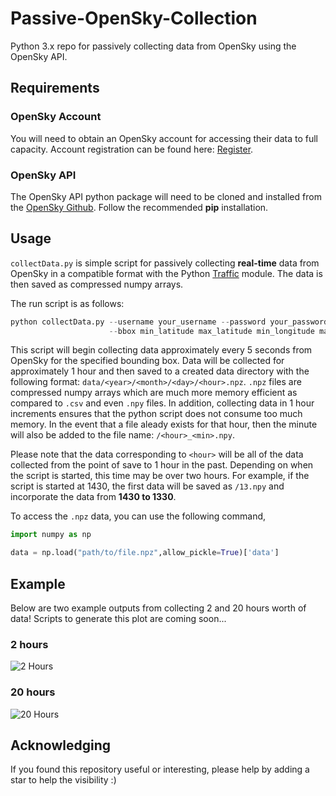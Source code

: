 # Passive-OpenSky-Collection

Python 3.x repo for passively collecting data from OpenSky using the OpenSky API.

## Requirements

### OpenSky Account

You will need to obtain an OpenSky account for accessing their data to full capacity. Account registration can be found here: [Register](https://opensky-network.org/index.php?option=com_users&view=registration).

### OpenSky API

The OpenSky API python package will need to be cloned and installed from the [OpenSky Github](https://github.com/openskynetwork/opensky-api). Follow the recommended **pip** installation.

## Usage

`collectData.py` is simple script for passively collecting **real-time** data from OpenSky in a compatible format with the Python [Traffic](https://github.com/xoolive/traffic) module. The data is then saved as compressed numpy arrays.

The run script is as follows:
```python
python collectData.py --username your_username --password your_password
                      --bbox min_latitude max_latitude min_longitude max_longitude

```

This script will begin collecting data approximately every 5 seconds from OpenSky for the specified bounding box. Data will be collected for approximately 1 hour and then saved to a created data directory with the following format: `data/<year>/<month>/<day>/<hour>.npz`. `.npz` files are compressed numpy arrays which are much more memory efficient as compared to `.csv` and even `.npy` files. In addition, collecting data in 1 hour increments ensures that the python script does not consume too much memory. In the event that a file aleady exists for that hour, then the minute will also be added to the file name: `/<hour>_<min>.npy`.

Please note that the data corresponding to `<hour>` will be all of the data collected from the point of save to 1 hour in the past. Depending on when the script is started, this time may be over two hours. For example, if the script is started at 1430, the first data will be saved as `/13.npy` and incorporate the data from **1430 to 1330**.

To access the `.npz` data, you can use the following command,

```python
import numpy as np

data = np.load("path/to/file.npz",allow_pickle=True)['data']
```
## Example

Below are two example outputs from collecting 2 and 20 hours worth of data! Scripts to generate this plot are coming soon...

### 2 hours
![2 Hours](figures/2Hours.png)

### 20 hours
![20 Hours](figures/20Hours.png)

## Acknowledging

If you found this repository useful or interesting, please help by adding a star to help the visibility :)
